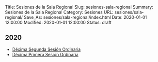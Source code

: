 Title: Sesiones de la Sala Regional
Slug: sesiones-sala-regional
Summary: Sesiones de la Sala Regional
Category: Sesiones
URL: sesiones/sala-regional/
Save_As: sesiones/sala-regional/index.html
Date: 2020-01-01 12:00:00
Modified: 2020-01-01 12:00:00
Status: draft

## 2020

- [Décima Segunda Sesión Ordinaria](2020/decima-segunda-sesion-ordinaria/)
- [Décima Primera Sesión Ordinaria](2020/decima-primera-sesion-ordinaria/)




